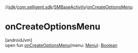//[sdk](../../../index.md)/[com.selligent.sdk](../index.md)/[SMBaseActivity](index.md)/[onCreateOptionsMenu](on-create-options-menu.md)

# onCreateOptionsMenu

[androidJvm]\
open fun [onCreateOptionsMenu](on-create-options-menu.md)(menu: [Menu](https://developer.android.com/reference/kotlin/android/view/Menu.html)): [Boolean](https://kotlinlang.org/api/latest/jvm/stdlib/kotlin/-boolean/index.html)
